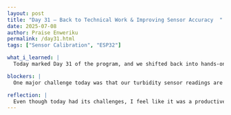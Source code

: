 ```yaml
---
layout: post
title: "Day 31 – Back to Technical Work & Improving Sensor Accuracy  "
date: 2025-07-08
author: Praise Enweriku
permalink: /day31.html
tags: ["Sensor Calibration", "ESP32"]

what_i_learned: |
  Today marked Day 31 of the program, and we shifted back into hands-on technical work after spending the past few days focusing on our mid-summer presentation. My team and I worked on improving the accuracy of our turbidity and pH sensors, testing out new calibration methods to get more reliable readings from our hardware setup. We also reviewed and adjusted parts of our machine learning code to prepare for integrating real-time sensor data into our classification models later on. It felt good to return to building and debugging. I learned that connecting code and hardware takes patience and attention to detail, especially because even small wiring adjustments or value changes in the Arduino code can impact the sensor outputs significantly.

blockers: |
  One major challenge today was that our turbidity sensor readings are still inconsistent, even after testing with different water samples, rechecking wiring, and modifying code thresholds. It’s frustrating not to see immediate improvement, but tomorrow we plan to read deeper into the datasheets and possibly research alternative calibration techniques. Another blocker was ensuring our machine learning datasets remain formatted correctly when switching between Google Colab and local testing environments. Small formatting errors or column mismatches can stop the training process, so we need to be extra careful with preprocessing.

reflection: |
  Even though today had its challenges, I feel like it was a productive step forward. Returning to troubleshooting mode reminded me how much more confident I’ve become with sensors, ESP32 wiring, and coding compared to the start of the program. I’m also learning to approach blockers calmly and treat them as opportunities to understand the system better. Overall, I’m excited to continue refining our sensors and models this week. Each day brings us closer to creating a water quality monitoring system that works reliably and has the potential to make a real impact. 
---
```

